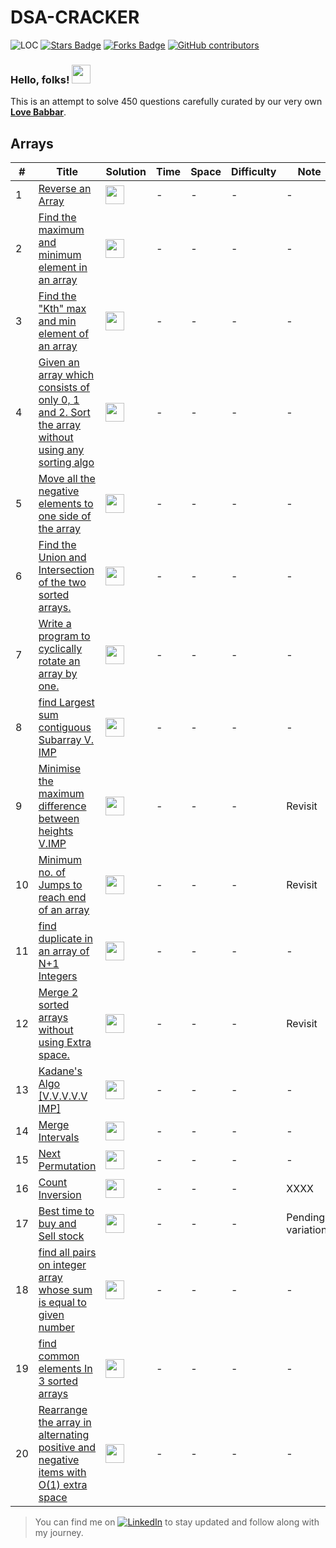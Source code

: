 # DSA-CRACKER
<img src="https://sloc.xyz/github/TarunSingh56/DSA-CRACKER" alt="LOC"/> <a href="https://github.com/TarunSingh56/DSA-CRACKER/stargazers"><img src="https://img.shields.io/github/stars/TarunSingh56/DSA-CRACKER" alt="Stars Badge"/></a>
<a href="https://github.com/TarunSingh56/DSA-CRACKER/network/members"><img src="https://img.shields.io/github/forks/TarunSingh56/DSA-CRACKER" alt="Forks Badge"/></a>
<a href="https://github.com/TarunSingh56/DSA-CRACKER/graphs/contributors"><img alt="GitHub contributors" src="https://img.shields.io/github/contributors/TarunSingh56/DSA-CRACKER?color=2b9348"></a>

### Hello, folks! <img src="https://raw.githubusercontent.com/MartinHeinz/MartinHeinz/master/wave.gif" width="30px">
This is an attempt to solve 450 questions carefully curated by our very own **[Love Babbar](https://www.youtube.com/watch?v=4iFALQ1ACdA)**.



## Arrays

| #    | Title                                                                 | Solution                                                                   | Time   | Space  | Difficulty | Note      |
| ---- | --------------------------------------------------------------------- | -------------------------------------------------------------------------- | ------ | ------ | ---------- | --------- |
| 1 | [Reverse an Array](https://www.geeksforgeeks.org/write-a-program-to-reverse-an-array-or-string/)         | <img src="https://bit.ly/359zYC8" width="30px"> | _-_ | _-_ | -       | - |
| 2 | [Find the maximum and minimum element in an array](https://www.geeksforgeeks.org/maximum-and-minimum-in-an-array/)         | <img src="https://bit.ly/359zYC8" width="30px"> | _-_ | _-_ | -       | - |
| 3 | [Find the "Kth" max and min element of an array](https://practice.geeksforgeeks.org/problems/kth-smallest-element/0)         | <img src="https://bit.ly/359zYC8" width="30px"> | _-_ | _-_ | -       | - |
| 4 | [Given an array which consists of only 0, 1 and 2. Sort the array without using any sorting algo](https://practice.geeksforgeeks.org/problems/sort-an-array-of-0s-1s-and-2s/0)         | <img src="https://bit.ly/359zYC8" width="30px"> | _-_ | _-_ | -       | - |
| 5 | [Move all the negative elements to one side of the array ](https://www.geeksforgeeks.org/move-negative-numbers-beginning-positive-end-constant-extra-space//)         | <img src="https://bit.ly/359zYC8" width="30px"> | _-_ | _-_ | -       | - |
| 6 | [Find the Union and Intersection of the two sorted arrays.](https://practice.geeksforgeeks.org/problems/union-of-two-arrays/0)         | <img src="https://bit.ly/359zYC8" width="30px"> | _-_ | _-_ | -       | - |
| 7 | [Write a program to cyclically rotate an array by one.](https://practice.geeksforgeeks.org/problems/cyclically-rotate-an-array-by-one/0)         | <img src="https://bit.ly/359zYC8" width="30px"> | _-_ | _-_ | -       | - |
| 8 | [find Largest sum contiguous Subarray V. IMP](https://practice.geeksforgeeks.org/problems/kadanes-algorithm/0)         | <img src="https://bit.ly/359zYC8" width="30px"> | _-_ | _-_ | -       | - |
| 9 | [Minimise the maximum difference between heights V.IMP](https://practice.geeksforgeeks.org/problems/minimize-the-heights3351/1)         | <img src="https://bit.ly/359zYC8" width="30px"> | _-_ | _-_ | -       | Revisit |
| 10 | [Minimum no. of Jumps to reach end of an array](https://practice.geeksforgeeks.org/problems/minimum-number-of-jumps/0)         | <img src="https://bit.ly/359zYC8" width="30px"> | _-_ | _-_ | -       | Revisit |
| 11 | [find duplicate in an array of N+1 Integers](https://leetcode.com/problems/find-the-duplicate-number/)         | <img src="https://bit.ly/359zYC8" width="30px"> | _-_ | _-_ | -       | - |
| 12 | [Merge 2 sorted arrays without using Extra space.](https://practice.geeksforgeeks.org/problems/merge-two-sorted-arrays5135/1)         | <img src="https://bit.ly/359zYC8" width="30px"> | _-_ | _-_ | -       | Revisit |
| 13 | [Kadane's Algo [V.V.V.V.V IMP]](https://practice.geeksforgeeks.org/problems/kadanes-algorithm/0)         | <img src="https://bit.ly/359zYC8" width="30px"> | _-_ | _-_ | -       | - |
| 14 | [Merge Intervals](https://leetcode.com/problems/merge-intervals/)         | <img src="https://bit.ly/359zYC8" width="30px"> | _-_ | _-_ | -       | - |
| 15 | [Next Permutation ](https://leetcode.com/problems/next-permutation/)         | <img src="https://bit.ly/359zYC8" width="30px"> | _-_ | _-_ | -       | - |
| 16 | [Count Inversion](https://practice.geeksforgeeks.org/problems/inversion-of-array/0)         | <img src="https://www.pinclipart.com/picdir/middle/61-615350_red-cross-mark-clipart-mistake-red-x-mark.png" width="30px"> | _-_ | _-_ | -       | XXXX |
| 17 | [Best time to buy and Sell stock](https://leetcode.com/problems/best-time-to-buy-and-sell-stock/)         | <img src="https://bit.ly/359zYC8" width="30px"> | _-_ | _-_ | -       | Pending variations |
| 18 | [find all pairs on integer array whose sum is equal to given number](https://practice.geeksforgeeks.org/problems/count-pairs-with-given-sum5022/1)         | <img src="https://bit.ly/359zYC8" width="30px"> | _-_ | _-_ | -       | - |
| 19 | [find common elements In 3 sorted arrays](https://practice.geeksforgeeks.org/problems/common-elements1132/1)         | <img src="https://bit.ly/359zYC8" width="30px"> | _-_ | _-_ | -       | - |
| 20 | [Rearrange the array in alternating positive and negative items with O(1) extra space](https://www.geeksforgeeks.org/rearrange-array-alternating-positive-negative-items-o1-extra-space/)         | <img src="https://bit.ly/359zYC8" width="30px"> | _-_ | _-_ | -       | - |



<!-- Actual text -->

> You can find me on [![LinkedIn][2.2]][2] to stay updated and follow along with my journey.

<!-- Icons -->

[2.2]: https://raw.githubusercontent.com/MartinHeinz/MartinHeinz/master/linkedin-3-16.png

<!-- Links to your social media accounts -->

[2]: https://www.linkedin.com/in/tarun-singh-981547191/
